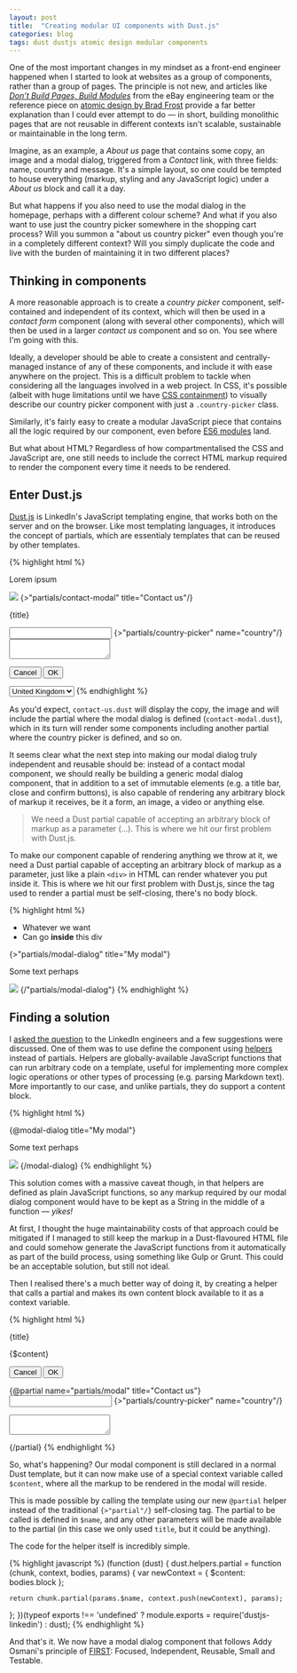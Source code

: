```yaml
---
layout: post
title:  "Creating modular UI components with Dust.js"
categories: blog
tags: dust dustjs atomic design modular components
---
```

One of the most important changes in my mindset as a front-end engineer happened when I started to look at websites as a group of components, rather than a group of pages. The principle is not new, and articles like *[Don’t Build Pages, Build Modules](http://www.ebaytechblog.com/2014/10/02/dont-build-pages-build-modules/)* from the eBay engineering team or the reference piece on [atomic design by Brad Frost](http://bradfrost.com/blog/post/atomic-web-design/) provide a far better explanation than I could ever attempt to do — in short, building monolithic pages that are not reusable in different contexts isn't scalable, sustainable or maintainable in the long term.<!--more-->

Imagine, as an example, a *About us* page that contains some copy, an image and a modal dialog, triggered from a *Contact* link, with three fields: name, country and message. It's a simple layout, so one could be tempted to house everything (markup, styling and any JavaScript logic) under a *About us* block and call it a day. 

But what happens if you also need to use the modal dialog in the homepage, perhaps with a different colour scheme? And what if you also want to use just the country picker somewhere in the shopping cart process? Will you summon a "about us country picker" even though you're in a completely different context? Will you simply duplicate the code and live with the burden of maintaining it in two different places?

## Thinking in components

A more reasonable approach is to create a *country picker* component, self-contained and independent of its context, which will then be used in a *contact form* component (along with several other components), which will then be used in a larger *contact us* component and so on. You see where I'm going with this.

Ideally, a developer should be able to create a consistent and centrally-managed instance of any of these components, and include it with ease anywhere on the project. This is a difficult problem to tackle when considering all the languages involved in a web project. In CSS, it's possible (albeit with huge limitations until we have [CSS containment](https://justmarkup.com/log/2016/04/css-containment/)) to visually describe our country picker component with just a `.country-picker` class.

Similarly, it's fairly easy to create a modular JavaScript piece that contains all the logic required by our component, even before [ES6 modules](http://exploringjs.com/es6/ch_modules.html) land.

But what about HTML? Regardless of how compartmentalised the CSS and JavaScript are, one still needs to include the correct HTML markup required to render the component every time it needs to be rendered.

## Enter Dust.js

[Dust.js](http://www.dustjs.com/) is LinkedIn's JavaScript templating engine, that works both on the server and on the browser. Like most templating languages, it introduces the concept of partials, which are essentialy templates that can be reused by other templates.

{% highlight html %}
<!-- page/contact-us.dust -->
<section class="about-us">
  <p>Lorem ipsum</p>
  <img src="/about-us.jpg">
  {>"partials/contact-modal" title="Contact us"/}
</section>

<!-- partials/contact-modal.dust -->
<div class="contact-modal">
  <p class="contact-modal__title">{title}</p>
  
  <input type="text" name="name">
  {>"partials/country-picker" name="country"/}
  <textarea name="message"></textarea>
  
  <button class="contact-modal__cancel">Cancel</button>
  <button class="contact-modal__confirm">OK</button>
</div>

<!-- partials/country-picker.dust -->
<select class="country-picker" name="{name}">
  <option value="uk">United Kingdom</option>
  <!-- (...) -->
</select>
{% endhighlight %}

As you'd expect, `contact-us.dust` will display the copy, the image and will include the partial where the modal dialog is defined (`contact-modal.dust`), which in its turn will render some components including another partial where the country picker is defined, and so on.

It seems clear what the next step into making our modal dialog truly independent and reusable should be: instead of a contact modal component, we should really be building a generic modal dialog component, that in addition to a set of immutable elements (e.g. a title bar, close and confirm buttons), is also capable of rendering any arbitrary block of markup it receives, be it a form, an image, a video or anything else.

> We need a Dust partial capable of accepting an arbitrary block of markup as a parameter (...). This is where we hit our first problem with Dust.js.

To make our component capable of rendering anything we throw at it, we need a Dust partial capable of accepting an arbitrary block of markup as a parameter, just like a plain `<div>` in HTML can render whatever you put inside it. This is where we hit our first problem with Dust.js, since the tag used to render a partial must be self-closing, there's no body block.


{% highlight html %}
<!-- Just like we do this -->
<div>
  <ul>
    <li>Whatever we want</li>
    <li>Can go <strong>inside</strong> this div</li>
  </ul>
</div>

<!-- We want to do this (doesn't work) -->
{>"partials/modal-dialog" title="My modal"}
  <p>Some text perhaps</p>
  <img src="/an-image-too.jpg">
{/"partials/modal-dialog"}
{% endhighlight %}

## Finding a solution

I [asked the question](https://github.com/linkedin/dustjs/issues/715) to the LinkedIn engineers and a few suggestions were discussed. One of them was to use define the component using [helpers](http://www.dustjs.com/guides/dust-helpers/) instead of partials. Helpers are globally-available JavaScript functions that can run arbitrary code on a template, useful for implementing more complex logic operations or other types of processing (e.g. parsing Markdown text). More importantly to our case, and unlike partials, they do support a content block.

{% highlight html %}
<!-- This does work! -->
{@modal-dialog title="My modal"}
  <p>Some text perhaps</p>
  <img src="/an-image-too.jpg">
{/modal-dialog}
{% endhighlight %}

This solution comes with a massive caveat though, in that helpers are defined as plain JavaScript functions, so any markup required by our modal dialog component would have to be kept as a String in the middle of a function — *yikes!*

At first, I thought the huge maintainability costs of that approach could be mitigated if I managed to still keep the markup in a Dust-flavoured HTML file and could somehow generate the JavaScript functions from it automatically as part of the build process, using something like Gulp or Grunt. This could be an acceptable solution, but still not ideal.

Then I realised there's a much better way of doing it, by creating a helper that calls a partial and makes its own content block available to it as a context variable.

{% highlight html %}
<!-- partials/modal.dust -->
<div class="modal" data-foo="whatever" data-bar="we-need">
  <p class="modal__title">{title}</p>

  {$content}

  <button class="modal__cancel">Cancel</button>
  <button class="modal__confirm">OK</button>
</div>

<!-- partials/contact-modal.dust -->
{@partial name="partials/modal" title="Contact us"}
  <input type="text" name="name">
  {>"partials/country-picker" name="country"/}
  <textarea name="message"></textarea>
{/partial}
{% endhighlight %}

So, what's happening? Our modal component is still declared in a normal Dust template, but it can now make use of a special context variable called `$content`, where all the markup to be rendered in the modal will reside. 

This is made possible by calling the template using our new `@partial` helper instead of the traditional `{>"partial"/}` self-closing tag. The partial to be called is defined in `$name`, and any other parameters will be made available to the partial (in this case we only used `title`, but it could be anything).

The code for the helper itself is incredibly simple.

{% highlight javascript %}
(function (dust) {
  dust.helpers.partial = function (chunk, context, bodies, params) {
    var newContext = {
      $content: bodies.block
    };

    return chunk.partial(params.$name, context.push(newContext), params);
  };
})(typeof exports !== 'undefined' ? module.exports = require('dustjs-linkedin') : dust);
{% endhighlight %}

And that's it. We now have a modal dialog component that follows Addy Osmani's principle of [FIRST](https://addyosmani.com/first/): Focused, Independent, Reusable, Small and Testable.<!--tomb-->